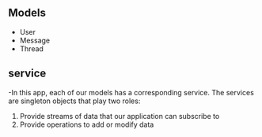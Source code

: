 ## Models
 - User
 - Message
 - Thread
## service
 -In this app, each of our models has a corresponding service. The services are singleton objects that play two roles:
 1. Provide streams of data that our application can subscribe to
 2. Provide operations to add or modify data
